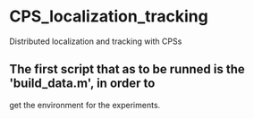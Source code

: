 # CPS_localization_tracking
Distributed localization and tracking with CPSs

## The first script that as to be runned is the 'build_data.m', in order to
get the environment for the experiments. 